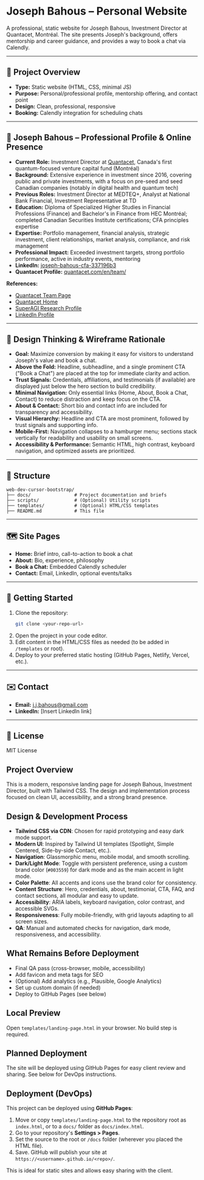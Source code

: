 # Joseph Bahous – Personal Website

A professional, static website for Joseph Bahous, Investment Director at Quantacet, Montréal. The site presents Joseph's background, offers mentorship and career guidance, and provides a way to book a chat via Calendly.

---

## 🌟 Project Overview

- **Type:** Static website (HTML, CSS, minimal JS)
- **Purpose:** Personal/professional profile, mentorship offering, and contact point
- **Design:** Clean, professional, responsive
- **Booking:** Calendly integration for scheduling chats

---

## 👤 Joseph Bahous – Professional Profile & Online Presence

- **Current Role:** Investment Director at [Quantacet](https://www.quantacet.com/en/team/), Canada's first quantum-focused venture capital fund (Montréal)
- **Background:** Extensive experience in investment since 2016, covering public and private investments, with a focus on pre-seed and seed Canadian companies (notably in digital health and quantum tech)
- **Previous Roles:** Investment Director at MEDTEQ+, Analyst at National Bank Financial, Investment Representative at TD
- **Education:** Diploma of Specialized Higher Studies in Financial Professions (Finance) and Bachelor's in Finance from HEC Montréal; completed Canadian Securities Institute certifications; CFA principles expertise
- **Expertise:** Portfolio management, financial analysis, strategic investment, client relationships, market analysis, compliance, and risk management
- **Professional Impact:** Exceeded investment targets, strong portfolio performance, active in industry events, mentoring
- **LinkedIn:** [joseph-bahous-cfa-337196b3](https://www.linkedin.com/in/joseph-bahous-cfa-337196b3)
- **Quantacet Profile:** [quantacet.com/en/team/](https://www.quantacet.com/en/team/)

**References:**
- [Quantacet Team Page](https://www.quantacet.com/en/team/)
- [Quantacet Home](https://www.quantacet.com/en/)
- [SuperAGI Research Profile](https://sales.superagi.com/contact/joseph-bahous)
- [LinkedIn Profile](https://www.linkedin.com/in/joseph-bahous-cfa-337196b3)

---

## 📝 Design Thinking & Wireframe Rationale

- **Goal:** Maximize conversion by making it easy for visitors to understand Joseph's value and book a chat.
- **Above the Fold:** Headline, subheadline, and a single prominent CTA ("Book a Chat") are placed at the top for immediate clarity and action.
- **Trust Signals:** Credentials, affiliations, and testimonials (if available) are displayed just below the hero section to build credibility.
- **Minimal Navigation:** Only essential links (Home, About, Book a Chat, Contact) to reduce distraction and keep focus on the CTA.
- **About & Contact:** Short bio and contact info are included for transparency and accessibility.
- **Visual Hierarchy:** Headline and CTA are most prominent, followed by trust signals and supporting info.
- **Mobile-First:** Navigation collapses to a hamburger menu; sections stack vertically for readability and usability on small screens.
- **Accessibility & Performance:** Semantic HTML, high contrast, keyboard navigation, and optimized assets are prioritized.

---

## 📁 Structure

```
web-dev-cursor-bootstrap/
├── docs/                # Project documentation and briefs
├── scripts/             # (Optional) Utility scripts
├── templates/           # (Optional) HTML/CSS templates
├── README.md            # This file
```

---

## 🗺️ Site Pages

- **Home:** Brief intro, call-to-action to book a chat
- **About:** Bio, experience, philosophy
- **Book a Chat:** Embedded Calendly scheduler
- **Contact:** Email, LinkedIn, optional events/talks

---

## 🚀 Getting Started

1. Clone the repository:
   ```bash
   git clone <your-repo-url>
   ```
2. Open the project in your code editor.
3. Edit content in the HTML/CSS files as needed (to be added in `/templates` or root).
4. Deploy to your preferred static hosting (GitHub Pages, Netlify, Vercel, etc.).

---

## ✉️ Contact

- **Email:** j.j.bahous@gmail.com
- **LinkedIn:** [Insert LinkedIn link]

---

## 📄 License

MIT License

## Project Overview
This is a modern, responsive landing page for Joseph Bahous, Investment Director, built with Tailwind CSS. The design and implementation process focused on clean UI, accessibility, and a strong brand presence.

## Design & Development Process
- **Tailwind CSS via CDN**: Chosen for rapid prototyping and easy dark mode support.
- **Modern UI**: Inspired by Tailwind UI templates (Spotlight, Simple Centered, Side-by-side Contact, etc.).
- **Navigation**: Glassmorphic menu, mobile modal, and smooth scrolling.
- **Dark/Light Mode**: Toggle with persistent preference, using a custom brand color (`#003559`) for dark mode and as the main accent in light mode.
- **Color Palette**: All accents and icons use the brand color for consistency.
- **Content Structure**: Hero, credentials, about, testimonial, CTA, FAQ, and contact sections, all modular and easy to update.
- **Accessibility**: ARIA labels, keyboard navigation, color contrast, and accessible SVGs.
- **Responsiveness**: Fully mobile-friendly, with grid layouts adapting to all screen sizes.
- **QA**: Manual and automated checks for navigation, dark mode, responsiveness, and accessibility.

## What Remains Before Deployment
- Final QA pass (cross-browser, mobile, accessibility)
- Add favicon and meta tags for SEO
- (Optional) Add analytics (e.g., Plausible, Google Analytics)
- Set up custom domain (if needed)
- Deploy to GitHub Pages (see below)

## Local Preview
Open `templates/landing-page.html` in your browser. No build step is required.

## Planned Deployment
The site will be deployed using GitHub Pages for easy client review and sharing. See below for DevOps instructions.

## Deployment (DevOps)

This project can be deployed using **GitHub Pages**:

1. Move or copy `templates/landing-page.html` to the repository root as `index.html`, or to a `docs/` folder as `docs/index.html`.
2. Go to your repository's **Settings > Pages**.
3. Set the source to the root or `/docs` folder (wherever you placed the HTML file).
4. Save. GitHub will publish your site at `https://<username>.github.io/<repo>/`.

This is ideal for static sites and allows easy sharing with the client. 
